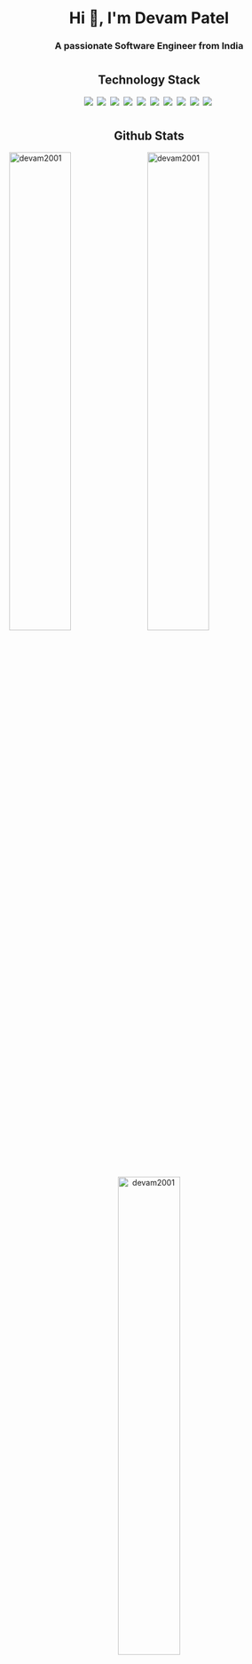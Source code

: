 <h1 align="center">Hi 👋, I'm Devam Patel</h1>
<h3 align="center">A passionate Software Engineer from India</h3>


<h1></h1>

<h2 align='center'>Technology Stack</h2>

<p align='center'>
<p align="center">
  <img src='https://img.shields.io/badge/C-423f6d.svg?style=for-the-badge&logo=c&logoColor=e919ec'>&nbsp;
    <img src='https://img.shields.io/badge/Docker-423f6d.svg?style=for-the-badge&logo=docker&logoColor=e919ec'>&nbsp;
  <img src='https://img.shields.io/badge/C++-423f6d.svg?style=for-the-badge&logo=c%2B%2B&logoColor=e919ec'>&nbsp;
  <img src='https://img.shields.io/badge/python-423f6d.svg?style=for-the-badge&logo=python&logoColor=e919ec'>&nbsp;
  <img src='https://img.shields.io/badge/git-423f6d.svg?style=for-the-badge&logo=git&logoColor=e919ec'>&nbsp;
  <img src='https://img.shields.io/badge/JAVA-423f6d.svg?style=for-the-badge&logo=java&logoColor=e919ec'>&nbsp;
  <img src='https://img.shields.io/badge/HTML5-423f6d.svg?style=for-the-badge&logo=html5&logoColor=e919ec'>&nbsp;
  <img src='https://img.shields.io/badge/CSS3-423f6d.svg?style=for-the-badge&logo=css3&logoColor=e919ec'>&nbsp;
  <img src='https://img.shields.io/badge/R-423f6d.svg?style=for-the-badge&logo=r&logoColor=e919ec'>&nbsp;
  <img src='https://img.shields.io/badge/MySql-423f6d.svg?style=for-the-badge&logo=mysql&logoColor=e919ec'>&nbsp;

</p>

<h1></h1>

<h2 align='center'>Github Stats</h2>


<p align='left'><img width = "47%" src="https://github-readme-stats.vercel.app/api?username=devam2001&show_icons=true&locale=en&theme=outrun" alt="devam2001" />&nbsp;&nbsp;
<img width = "47%"  src="https://github-readme-streak-stats.herokuapp.com/?user=devam2001&background=141439&dates=8080fe&fire=goldenrod&ring=goldenrod&stroke=fuchsia&currStreakLabel=goldenrod&sideNums=8080fe&currStreakNum=8080fe&sideLabels=goldenrod" alt="devam2001" /></p>
<p align='center'><img width = "47%" src="https://github-readme-stats.vercel.app/api/top-langs?username=devam2001&show_icons=true&locale=en&layout=compact&theme=outrun" alt="devam2001" /></p>
